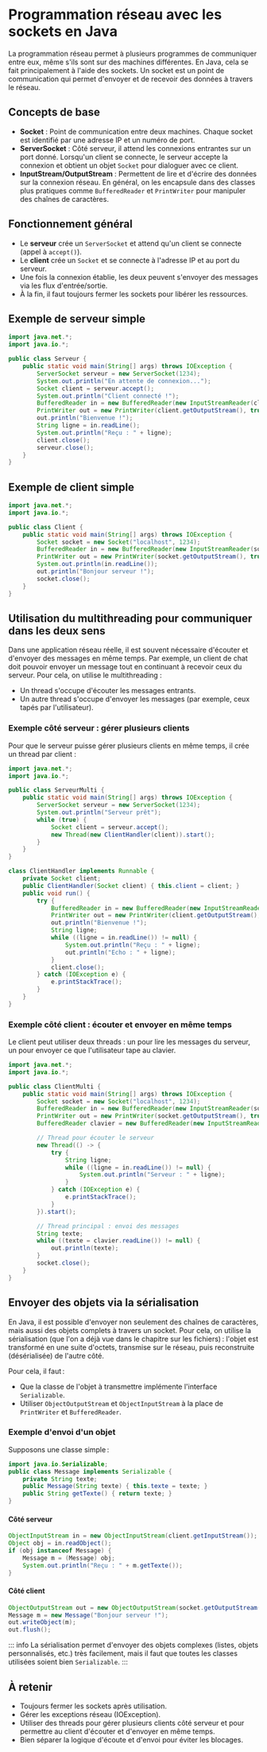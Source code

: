 # Programmation réseau avec les sockets en Java

La programmation réseau permet à plusieurs programmes de communiquer entre eux, même s'ils sont sur des machines différentes. En Java, cela se fait principalement à l'aide des sockets. Un socket est un point de communication qui permet d'envoyer et de recevoir des données à travers le réseau.

## Concepts de base
- **Socket** : Point de communication entre deux machines. Chaque socket est identifié par une adresse IP et un numéro de port.
- **ServerSocket** : Côté serveur, il attend les connexions entrantes sur un port donné. Lorsqu'un client se connecte, le serveur accepte la connexion et obtient un objet `Socket` pour dialoguer avec ce client.
- **InputStream/OutputStream** : Permettent de lire et d'écrire des données sur la connexion réseau. En général, on les encapsule dans des classes plus pratiques comme `BufferedReader` et `PrintWriter` pour manipuler des chaînes de caractères.



## Fonctionnement général
- Le **serveur** crée un `ServerSocket` et attend qu'un client se connecte (appel à `accept()`).
- Le **client** crée un `Socket` et se connecte à l'adresse IP et au port du serveur.
- Une fois la connexion établie, les deux peuvent s'envoyer des messages via les flux d'entrée/sortie.
- À la fin, il faut toujours fermer les sockets pour libérer les ressources.

## Exemple de serveur simple
```java
import java.net.*;
import java.io.*;

public class Serveur {
    public static void main(String[] args) throws IOException {
        ServerSocket serveur = new ServerSocket(1234);
        System.out.println("En attente de connexion...");
        Socket client = serveur.accept();
        System.out.println("Client connecté !");
        BufferedReader in = new BufferedReader(new InputStreamReader(client.getInputStream()));
        PrintWriter out = new PrintWriter(client.getOutputStream(), true);
        out.println("Bienvenue !");
        String ligne = in.readLine();
        System.out.println("Reçu : " + ligne);
        client.close();
        serveur.close();
    }
}
```

## Exemple de client simple
```java
import java.net.*;
import java.io.*;

public class Client {
    public static void main(String[] args) throws IOException {
        Socket socket = new Socket("localhost", 1234);
        BufferedReader in = new BufferedReader(new InputStreamReader(socket.getInputStream()));
        PrintWriter out = new PrintWriter(socket.getOutputStream(), true);
        System.out.println(in.readLine());
        out.println("Bonjour serveur !");
        socket.close();
    }
}
```

## Utilisation du multithreading pour communiquer dans les deux sens

Dans une application réseau réelle, il est souvent nécessaire d'écouter et d'envoyer des messages en même temps. Par exemple, un client de chat doit pouvoir envoyer un message tout en continuant à recevoir ceux du serveur. Pour cela, on utilise le multithreading :
- Un thread s'occupe d'écouter les messages entrants.
- Un autre thread s'occupe d'envoyer les messages (par exemple, ceux tapés par l'utilisateur).

### Exemple côté serveur : gérer plusieurs clients
Pour que le serveur puisse gérer plusieurs clients en même temps, il crée un thread par client :
```java
import java.net.*;
import java.io.*;

public class ServeurMulti {
    public static void main(String[] args) throws IOException {
        ServerSocket serveur = new ServerSocket(1234);
        System.out.println("Serveur prêt");
        while (true) {
            Socket client = serveur.accept();
            new Thread(new ClientHandler(client)).start();
        }
    }
}

class ClientHandler implements Runnable {
    private Socket client;
    public ClientHandler(Socket client) { this.client = client; }
    public void run() {
        try {
            BufferedReader in = new BufferedReader(new InputStreamReader(client.getInputStream()));
            PrintWriter out = new PrintWriter(client.getOutputStream(), true);
            out.println("Bienvenue !");
            String ligne;
            while ((ligne = in.readLine()) != null) {
                System.out.println("Reçu : " + ligne);
                out.println("Echo : " + ligne);
            }
            client.close();
        } catch (IOException e) {
            e.printStackTrace();
        }
    }
}
```

### Exemple côté client : écouter et envoyer en même temps
Le client peut utiliser deux threads : un pour lire les messages du serveur, un pour envoyer ce que l'utilisateur tape au clavier.
```java
import java.net.*;
import java.io.*;

public class ClientMulti {
    public static void main(String[] args) throws IOException {
        Socket socket = new Socket("localhost", 1234);
        BufferedReader in = new BufferedReader(new InputStreamReader(socket.getInputStream()));
        PrintWriter out = new PrintWriter(socket.getOutputStream(), true);
        BufferedReader clavier = new BufferedReader(new InputStreamReader(System.in));

        // Thread pour écouter le serveur
        new Thread(() -> {
            try {
                String ligne;
                while ((ligne = in.readLine()) != null) {
                    System.out.println("Serveur : " + ligne);
                }
            } catch (IOException e) {
                e.printStackTrace();
            }
        }).start();

        // Thread principal : envoi des messages
        String texte;
        while ((texte = clavier.readLine()) != null) {
            out.println(texte);
        }
        socket.close();
    }
}
```

## Envoyer des objets via la sérialisation

En Java, il est possible d'envoyer non seulement des chaînes de caractères, mais aussi des objets complets à travers un socket. Pour cela, on utilise la sérialisation (que l'on a déjà vue dans le chapitre sur les fichiers) : l'objet est transformé en une suite d'octets, transmise sur le réseau, puis reconstruite (désérialisée) de l'autre côté.

Pour cela, il faut :
- Que la classe de l'objet à transmettre implémente l'interface `Serializable`.
- Utiliser `ObjectOutputStream` et `ObjectInputStream` à la place de `PrintWriter` et `BufferedReader`.

### Exemple d'envoi d'un objet
Supposons une classe simple :
```java
import java.io.Serializable;
public class Message implements Serializable {
    private String texte;
    public Message(String texte) { this.texte = texte; }
    public String getTexte() { return texte; }
}
```

#### Côté serveur
```java
ObjectInputStream in = new ObjectInputStream(client.getInputStream());
Object obj = in.readObject();
if (obj instanceof Message) {
    Message m = (Message) obj;
    System.out.println("Reçu : " + m.getTexte());
}
```

#### Côté client
```java
ObjectOutputStream out = new ObjectOutputStream(socket.getOutputStream());
Message m = new Message("Bonjour serveur !");
out.writeObject(m);
out.flush();
```

::: info
La sérialisation permet d'envoyer des objets complexes (listes, objets personnalisés, etc.) très facilement, mais il faut que toutes les classes utilisées soient bien `Serializable`.
:::

## À retenir
- Toujours fermer les sockets après utilisation.
- Gérer les exceptions réseau (IOException).
- Utiliser des threads pour gérer plusieurs clients côté serveur et pour permettre au client d'écouter et d'envoyer en même temps.
- Bien séparer la logique d'écoute et d'envoi pour éviter les blocages.
